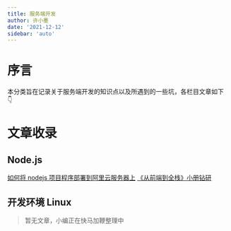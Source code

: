 ```yaml
---
title: 服务端开发
author: 许小墨
date: '2021-12-12'
sidebar: 'auto'
---
```


# 序言

本分类旨在记录关于服务端开发的知识点以及所遇到的一些坑，各栏目文章如下 👇

# 文章收录

## Node.js

[如何将 nodejs 项目程序部署到阿里云服务器上](Node/001_deploy.md)
[《从前端到全栈》小册钻研](Node/002_fullStack.md)

## 开发环境 Linux

> 暂无文章，小编正在快马加鞭整理中
